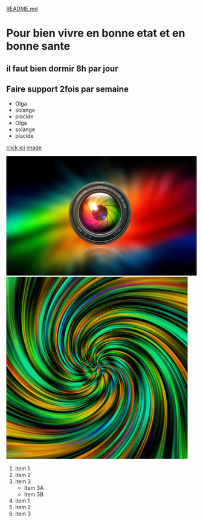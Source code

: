 [README.md](README.md)

# Pour bien vivre en bonne etat et en bonne sante 
## il faut bien dormir 8h par jour 
## Faire support 2fois par semaine 
- Olga
- solange 
- placide 
- Olga
- solange 
- placide 

[click ici](https://fr.sportsdirect.com/)
[image](https://www.google.com/imgres?imgurl=https%3A%2F%2Fcdn.futura-sciences.com%2Fbuildsv6%2Fimages%2Fwide1920%2F6%2F5%2F2%2F652a7adb1b_98148_01-intro-773.jpg&imgrefurl=https%3A%2F%2Fwww.futura-sciences.com%2Ftech%2Fdossiers%2Ftechnologie-photo-numerique-capteur-image-773%2F&tbnid=qXTa07QUjV1L7M&vet=12ahUKEwjH1d3o7MzyAhUCO-wKHRSCA44QMygAegUIARDQAQ..i&docid=RpPxxPFVAGtHaM&w=1820&h=1137&q=image&ved=2ahUKEwjH1d3o7MzyAhUCO-wKHRSCA44QMygAegUIARDQAQ)


![image](pic.jpg)
![image](pic.gif)
1. item 1
2. item 2
3. item 3
    * Item 3A
    * Item 3B
2. item 1
3. item 2
1. item 3